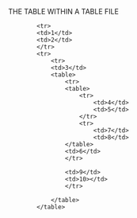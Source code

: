  THE TABLE WITHIN A TABLE FILE


<table>
		
  			<tr>
  			<td>1</td>
    		<td>2</td>
  			</tr>
  			<tr>
  				<tr>
			    <td>3</td>
			    <table>
			    	<tr>
			    	<table>
			    		<tr>
			    			<td>4</td>
			    			<td>5</td>
			    		</tr>
			    		<tr>
			    			<td>7</td>
			    			<td>8</td>
			    	</table> 
			   		<td>6</td>
		    		</tr>
		    		
		    		<td>9</td>
		    		<td>10></td>
		    		</tr>
		    			
			    </table>
			</table>


    		
  			